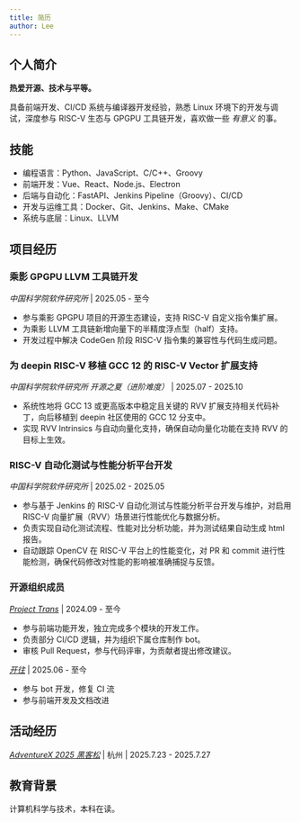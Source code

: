 ```yaml
---
title: 简历
author: Lee
---
```


## 个人简介

**热爱开源、技术与平等。**

具备前端开发、CI/CD 系统与编译器开发经验，熟悉 Linux 环境下的开发与调试，深度参与 RISC-V 生态与 GPGPU 工具链开发，喜欢做一些 _有意义_ 的事。

## 技能

- 编程语言：Python、JavaScript、C/C++、Groovy
- 前端开发：Vue、React、Node.js、Electron
- 后端与自动化：FastAPI、Jenkins Pipeline（Groovy）、CI/CD
- 开发与运维工具：Docker、Git、Jenkins、Make、CMake
- 系统与底层：Linux、LLVM

## 项目经历

### 乘影 GPGPU LLVM 工具链开发

_中国科学院软件研究所_ | 2025.05 - 至今

- 参与乘影 GPGPU 项目的开源生态建设，支持 RISC-V 自定义指令集扩展。
- 为乘影 LLVM 工具链新增向量下的半精度浮点型（half）支持。
- 开发过程中解决 CodeGen 阶段 RISC-V 指令集的兼容性与代码生成问题。

### 为 deepin RISC-V 移植 GCC 12 的 RISC-V Vector 扩展支持

_中国科学院软件研究所 开源之夏（进阶难度）_ | 2025.07 - 2025.10

- 系统性地将 GCC 13 或更高版本中稳定且关键的 RVV 扩展支持相关代码补丁，向后移植到 deepin 社区使用的 GCC 12 分支中。
- 实现 RVV Intrinsics 与自动向量化支持，确保自动向量化功能在支持 RVV 的目标上生效。

### RISC-V 自动化测试与性能分析平台开发

_中国科学院软件研究所_ | 2025.02 - 2025.05

- 参与基于 Jenkins 的 RISC-V 自动化测试与性能分析平台开发与维护，对启用 RISC-V 向量扩展（RVV）场景进行性能优化与数据分析。
- 负责实现自动化测试流程、性能对比分析功能，并为测试结果自动生成 html 报告。
- 自动跟踪 OpenCV 在 RISC-V 平台上的性能变化，对 PR 和 commit 进行性能检测，确保代码修改对性能的影响被准确捕捉与反馈。

### 开源组织成员

_[Project Trans](https://github.com/project-trans)_ | 2024.09 - 至今

- 参与前端功能开发，独立完成多个模块的开发工作。
- 负责部分 CI/CD 逻辑，并为组织下属仓库制作 bot。
- 审核 Pull Request，参与代码评审，为贡献者提出修改建议。

_[开往](https://github.com/travellings-link/travellings)_ | 2025.06 - 至今

- 参与 bot 开发，修复 CI 流
- 参与前端开发及文档改进

## 活动经历

_[AdventureX 2025 黑客松](https://adventure-x.org/)_ | 杭州 | 2025.7.23 - 2025.7.27

## 教育背景

计算机科学与技术，本科在读。

<!-- 其他不重要的经历，仅作记录。 -->

<!-- ### 小米社区 PK 台板块主持人

_小米社区_ | 2021.08 - 2023.12

- 累计创作内容 470+ 篇，累计互动量 122w+，平均互动量 2600+，单帖最高互动量达 2.8w+，多次打造爆款内容。
-->
